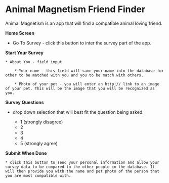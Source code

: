 # Animal Magnetism Friend Finder

Animal Magnetism is an app that will find a compatible animal loving friend.

**Home Screen**

* Go To Survey - click this button to inter the survey part of the app.

**Start Your Survey**

    * About You - field input

        * Your name - this field will save your name into the database for other to be matched with you and you to be match with others.

        * Photo of your pet - you will enter an http:// link to an image of your pet. This will be the image that you will be recognized as you.

**Survey Questions**
    
* drop down selection that will best fit the question being asked.

    * 1 (strongly disagree)
    * 2
    * 3
    * 4
    * 5 (strongly agree)

**Submit When Done**
        
    * click this button to send your personal information and allow your survey data to be compared to the other people in the database. It will then provide you with the name and pet photo of the person that you are most compatible with.

        

